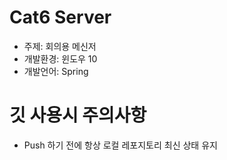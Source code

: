 # Cat6 Server
- 주제: 회의용 메신저
- 개발환경: 윈도우 10
- 개발언어: Spring

# 깃 사용시 주의사항
- Push 하기 전에 항상 로컬 레포지토리 최신 상태 유지
